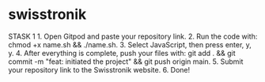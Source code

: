# swisstronik
STASK 1 
    1. Open Gitpod and paste your repository link.
    2. Run the code with: chmod +x name.sh && ./name.sh.
    3. Select JavaScript, then press enter, y, y.
    4. After everything is complete, push your files with: git add . && git commit -m "feat: initiated the project" && git push origin main.
    5. Submit your repository link to the Swisstronik website.
    6. Done!
